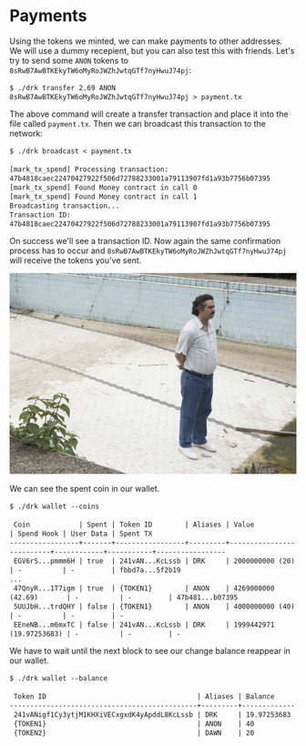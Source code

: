 # Payments

Using the tokens we minted, we can make payments to other addresses.
We will use a dummy recepient, but you can also test this with friends.
Let's try to send some `ANON` tokens to
`8sRwB7AwBTKEkyTW6oMyRoJWZhJwtqGTf7nyHwuJ74pj`:

```shell
$ ./drk transfer 2.69 ANON 8sRwB7AwBTKEkyTW6oMyRoJWZhJwtqGTf7nyHwuJ74pj > payment.tx
```

The above command will create a transfer transaction and place it into
the file called `payment.tx`. Then we can broadcast this transaction to
the network:

```shell
$ ./drk broadcast < payment.tx

[mark_tx_spend] Processing transaction: 47b4818caec22470427922f506d72788233001a79113907fd1a93b7756b07395
[mark_tx_spend] Found Money contract in call 0
[mark_tx_spend] Found Money contract in call 1
Broadcasting transaction...
Transaction ID: 47b4818caec22470427922f506d72788233001a79113907fd1a93b7756b07395
```

On success we'll see a transaction ID. Now again the same confirmation
process has to occur and `8sRwB7AwBTKEkyTW6oMyRoJWZhJwtqGTf7nyHwuJ74pj`
will receive the tokens you've sent.

![pablo-waiting1](img/pablo1.jpg)

We can see the spent coin in our wallet.

```shell
$ ./drk wallet --coins

 Coin            | Spent | Token ID        | Aliases | Value                    | Spend Hook | User Data | Spent TX
-----------------+-------+-----------------+---------+--------------------------+------------+-----------+-----------------
 EGV6rS...pmmm6H | true  | 241vAN...KcLssb | DRK     | 2000000000 (20)          | -          | -         | fbbd7a...5f2b19
...
 47QnyR...1T7igm | true  | {TOKEN1}        | ANON    | 4269000000 (42.69)       | -          | -         | 47b481...b07395
 5UUJbH...trdQHY | false | {TOKEN1}        | ANON    | 4000000000 (40)          | -          | -         | -
 EEneNB...m6mxTC | false | 241vAN...KcLssb | DRK     | 1999442971 (19.97253683) | -          | -         | -
```

We have to wait until the next block to see our change balance reappear
in our wallet.

```shell
$ ./drk wallet --balance

 Token ID                                     | Aliases | Balance
----------------------------------------------+---------+-------------
 241vANigf1Cy3ytjM1KHXiVECxgxdK4yApddL8KcLssb | DRK     | 19.97253683
 {TOKEN1}                                     | ANON    | 40
 {TOKEN2}                                     | DAWN    | 20
```
